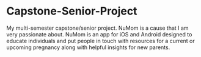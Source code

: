 # Capstone-Senior-Project
My multi-semester capstone/senior project. NuMom is a cause that I am very passionate about. NuMom is an app for iOS and Android designed to educate individuals and put people in touch with resources for a current or upcoming pregnancy along with helpful insights for new parents.
